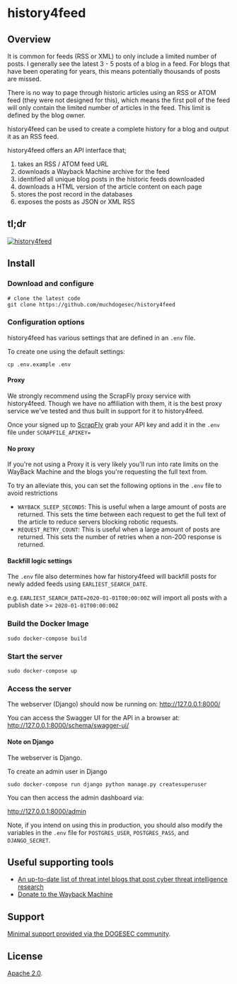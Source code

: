 # history4feed

## Overview

It is common for feeds (RSS or XML) to only include a limited number of posts. I generally see the latest 3 - 5 posts of a blog in a feed. For blogs that have been operating for years, this means potentially thousands of posts are missed.

There is no way to page through historic articles using an RSS or ATOM feed (they were not designed for this), which means the first poll of the feed will only contain the limited number of articles in the feed. This limit is defined by the blog owner.

history4feed can be used to create a complete history for a blog and output it as an RSS feed.

history4feed offers an API interface that;

1. takes an RSS / ATOM feed URL
2. downloads a Wayback Machine archive for the feed
3. identified all unique blog posts in the historic feeds downloaded
4. downloads a HTML version of the article content on each page
5. stores the post record in the databases
6. exposes the posts as JSON or XML RSS

## tl;dr

[![history4feed](https://img.youtube.com/vi/z1ATbiecbg4/0.jpg)](https://www.youtube.com/watch?v=z1ATbiecbg4)

## Install

### Download and configure

```shell
# clone the latest code
git clone https://github.com/muchdogesec/history4feed
```

### Configuration options

history4feed has various settings that are defined in an `.env` file.

To create one using the default settings:

```shell
cp .env.example .env
```

#### Proxy

We strongly recommend using the ScrapFly proxy service with history4feed. Though we have no affiliation with them, it is the best proxy service we've tested and thus built in support for it to history4feed.

Once your signed up to [ScrapFly](https://scrapfly.io/) grab your API key and add it in the `.env` file under `SCRAPFILE_APIKEY=`

#### No proxy

If you're not using a Proxy it is very likely you'll run into rate limits on the WayBack Machine and the blogs you're requesting the full text from.

To try an alleviate this, you can set the following options in the `.env` file to avoid restrictions

* `WAYBACK_SLEEP_SECONDS`: This is useful when a large amount of posts are returned. This sets the time between each request to get the full text of the article to reduce servers blocking robotic requests.
* `REQUEST_RETRY_COUNT`: This is useful when a large amount of posts are returned. This sets the number of retries when a non-200 response is returned.

#### Backfill logic settings

The `.env` file also determines how far history4feed will backfill posts for newly added feeds using `EARLIEST_SEARCH_DATE`.

e.g. `EARLIEST_SEARCH_DATE=2020-01-01T00:00:00Z` will import all posts with a publish date >= `2020-01-01T00:00:00Z`

### Build the Docker Image

```shell
sudo docker-compose build
```

### Start the server

```shell
sudo docker-compose up
```

### Access the server

The webserver (Django) should now be running on: http://127.0.0.1:8000/

You can access the Swagger UI for the API in a browser at: http://127.0.0.1:8000/schema/swagger-ui/

#### Note on Django

The webserver is Django.

To create an admin user in Django

```shell
sudo docker-compose run django python manage.py createsuperuser
```

You can then access the admin dashboard via:

http://127.0.0.1:8000/admin

Note, if you intend on using this in production, you should also modify the variables in the `.env` file for `POSTGRES_USER`, `POSTGRES_PASS`, and `DJANGO_SECRET`.

## Useful supporting tools

* [An up-to-date list of threat intel blogs that post cyber threat intelligence research](https://github.com/muchdogesec/awesome_threat_intel_blogs)
* [Donate to the Wayback Machine](https://archive.org/donate)

## Support

[Minimal support provided via the DOGESEC community](https://community.dogesec.com/).

## License

[Apache 2.0](/LICENSE).